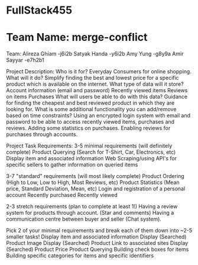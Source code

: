 # FullStack455


# Team Name: merge-conflict

Team: 
Alireza Ghiam -j6i2b
Satyak Handa -y6i2b
Amy Yung -g8y9a
Amir Sayyar -e7h2b1

Project Description: 
Who is it for?
Everyday Consumers for online shopping.
What will it do?
Simplify finding the best and lowest price for a specific product which is available on the internet.
What type of data will it store?
Account information (email and password)
Recently viewed items
Reviews on items
Purchases
What will users be able to do with this data?
Guidance for finding the cheapest and best reviewed product in which they are looking for.
What is some additional functionality you can add/remove based on time constraints?
Using an encrypted login system with email and password to be able to access recently viewed items, purchases and reviews. Adding some statistics on purchases. Enabling reviews for purchases through accounts. 

Project Task Requirements:
3-5 minimal requirements (will definitely complete)
Product Querying (Search for T-Shirt, Car, Electronics, etc)
Display item and associated information
Web Scraping/using API's for specific sellers to gather information on queried items

3-7 "standard" requirements (will most likely complete) 
Product Ordering (High to Low, Low to High, Most Reviews, etc)
Product Statistics (Mean price, Standard Deviation, Mean, etc)
Login and registration of a personal account
Recently purchased
Recently viewed

2-3 stretch requirements (plan to complete at least 1!)
Having a review system for products through account. (Star and comments)
Having a communication centre between buyer and seller (Chat system).

Pick 2 of your minimal requirements and break each of them down into ~2-5 smaller tasks!
Display item and associated information
Display (Searched) Product Image
Display (Searched)  Product Link to associated sites
Display  (Searched) Product Price
Product Querying
Building check boxes for items
Building specific categories for items and specific identifiers
